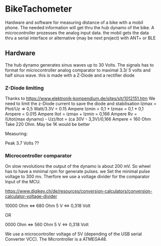 # BikeTachometer

Hardware and software for measuring distance of a bike with a mobil phone.
The needed information will get thru the hub dynamo of the bike. 
A microcontroller prozesses the analog input data.
the mobil gets the data thru a serial interface or alternative (may be next project) with ANT+ or BLE

## Hardware
The hub dynamo generates sinus waves up to 30 Volts.
The signals has to format for microcontroller analog comparator to maximal 3.3/ 5 volts and half sinus wave.
this is made with a Z-Diode and a rectifier diode

### Z-Diode limiting
Thanks to https://www.elektronik-kompendium.de/sites/slt/1012151.htm
We need to limit the z-Diode current to save the diode and stabilisation
Izmax = Ptot/Uz => 0,5 Watt/3.3V = 0.15 Ampere
Izmin = 0,1 * Izmax = 0,1 * 0,1 Ampere = 0.015 Ampere
Itot = izmax + Izmin = 0,166 Ampere
Rv = (Utot(max dynamo) - Uz)/Itot = (ca 30V - 3,3V)/0,166 Ampere = 160 Ohm
Take 220 Ohm. May be 1K would be better

Measuring:

Peak 3.7 Volts ??

### Microcontroller comparator
On slow revolutions the output of the dynamo is about 200 mV.
So wheel has to have a minimal rpm for generate pulses.
we Set the minimal pulse voltage to 300 mv.
Therfore we use a voltage divider for the comparator Input of the MCU.

https://www.digikey.ch/de/resources/conversion-calculators/conversion-calculator-voltage-divider

10000 Ohm <=> 680 Ohm 
5 V <=> 0,318 Volt

OR

0000 Ohm <=> 560 Ohm 
5 V <=> 0,318 Volt

We use a microcontroller voltage of 5V (depending of the USB serial Converter VCC).
The Microntroller is a ATMEGA48.







